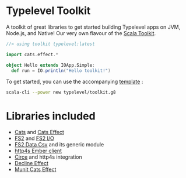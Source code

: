 # Typelevel Toolkit

A toolkit of great libraries to get started building Typelevel apps on JVM, Node.js, and Native! Our very own flavour of the [Scala Toolkit].

```scala
//> using toolkit typelevel:latest

import cats.effect.*

object Hello extends IOApp.Simple:
  def run = IO.println("Hello toolkit!")
```

To get started, you can use the accompanying [template](https://github.com/typelevel/toolkit.g8) :

``` sh
scala-cli --power new typelevel/toolkit.g8
```

# Libraries included

* [Cats] and [Cats Effect]
* [FS2] and [FS2 I/O]
* [FS2 Data Csv] and its generic module
* [http4s Ember client]
* [Circe] and http4s integration
* [Decline Effect]
* [Munit Cats Effect]

[Scala Toolkit]: https://virtuslab.com/blog/scala-toolkit-makes-scala-powerful-straight-out-of-the-box/
[Cats]: https://typelevel.org/cats
[Cats Effect]: https://typelevel.org/cats-effect
[FS2]: https://fs2.io/#/
[FS2 I/O]: https://fs2.io/#/io
[FS2 Data Csv]: https://fs2-data.gnieh.org/documentation/csv/
[http4s Ember Client]: https://http4s.org/v0.23/docs/client.html
[Circe]: https://circe.github.io/circe/
[Decline Effect]: https://ben.kirw.in/decline/effect.html
[Munit Cats Effect]: https://github.com/typelevel/munit-cats-effect

